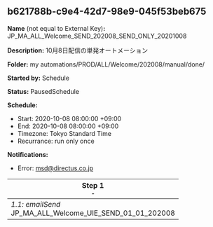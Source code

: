 ## b621788b-c9e4-42d7-98e9-045f53beb675

**Name** (not equal to External Key)**:** JP_MA_ALL_Welcome_SEND_202008_SEND_ONLY_20201008

**Description:** 10月8日配信の単発オートメーション

**Folder:** my automations/PROD/ALL/Welcome/202008/manual/done/

**Started by:** Schedule

**Status:** PausedSchedule

**Schedule:**

* Start: 2020-10-08 08:00:00 +09:00
* End: 2020-10-08 08:00:00 +09:00
* Timezone: Tokyo Standard Time
* Recurrance: run only once

**Notifications:**

* Error: msd@directus.co.jp

| Step 1<br>_<small>-</small>_ |
| --- |
| _1.1: emailSend_<br>JP_MA_ALL_Welcome_UIE_SEND_01_01_202008 |

